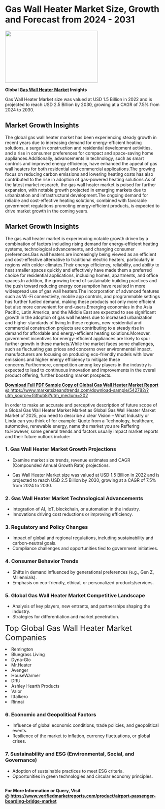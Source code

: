 <H1>Gas Wall Heater Market Size, Growth and Forecast from 2024 - 2031</H1><img class="aligncenter size-medium wp-image-584254" src="https://thirdeyenews.in/wp-content/uploads/2024/09/Global-Market-Research-300x168.jpeg" alt="" width="300" height="168" /><p><strong>Global&nbsp;<a href="https://www.marketsizeandtrends.com/download-sample/542782/?utm_source=Github8j?utm_medium=202">Gas Wall Heater Market</a> Insights</strong></p><p>Gas Wall Heater Market size was valued at USD 1.5 Billion in 2022 and is projected to reach USD 2.5 Billion by 2030, growing at a CAGR of 7.5% from 2024 to 2030.</p><p><h2>Market Growth Insights</h2> <p>The global gas wall heater market has been experiencing steady growth in recent years due to increasing demand for energy-efficient heating solutions, a surge in construction and residential development activities, and a rise in consumer preferences for compact and space-saving home appliances.Additionally, advancements in technology, such as smart controls and improved energy efficiency, have enhanced the appeal of gas wall heaters for both residential and commercial applications.The growing focus on reducing carbon emissions and lowering heating costs has also contributed to the rise in adoption of gas-powered heating solutions.As of the latest market research, the gas wall heater market is poised for further expansion, with notable growth projected in emerging markets due to urbanization and infrastructural development.The ongoing demand for reliable and cost-effective heating solutions, combined with favorable government regulations promoting energy-efficient products, is expected to drive market growth in the coming years.</p> <p><a href="#"></a></p> <h2>Market Growth Insights</h2> <p>The gas wall heater market is experiencing notable growth driven by a combination of factors including rising demand for energy-efficient heating systems, technological advancements, and changing consumer preferences.Gas wall heaters are increasingly being viewed as an efficient and cost-effective alternative to traditional electric heaters, particularly in regions with colder climates.Their energy efficiency, reliability, and ability to heat smaller spaces quickly and effectively have made them a preferred choice for residential applications, including homes, apartments, and office spaces.In addition, the growing trend of sustainable building practices and the push toward reducing energy consumption have resulted in more widespread use of gas wall heaters.The incorporation of advanced features such as Wi-Fi connectivity, mobile app controls, and programmable settings has further fueled demand, making these products not only more efficient but also more convenient for end-users.Emerging economies in the Asia Pacific, Latin America, and the Middle East are expected to see significant growth in the adoption of gas wall heaters due to increased urbanization and higher standards of living.In these regions, new residential and commercial construction projects are contributing to a steady rise in demand for affordable and energy-efficient heating solutions.Moreover, government incentives for energy-efficient appliances are likely to spur further growth in these markets.While the market faces some challenges, such as fluctuating gas prices and concerns over environmental impact, manufacturers are focusing on producing eco-friendly models with lower emissions and higher energy efficiency to mitigate these concerns.Furthermore, competition among key players in the industry is expected to lead to continuous innovation and improvements in the overall product offering, further boosting market prospects.</p> <p><a href="#"></p><p><span class=""><strong>Download Full PDF Sample Copy of Global Gas Wall Heater Market Report</strong> @ <a href="https://www.marketsizeandtrends.com/download-sample/542782/?utm_source=Github8j?utm_medium=202" target="_blank">https://www.marketsizeandtrends.com/download-sample/542782/?utm_source=Github8j?utm_medium=202</a></span></p><p>In order to make an accurate and perceptive description of future scope of a Global&nbsp;Gas Wall Heater Market Market as Global&nbsp;Gas Wall Heater Market Market of 2025, you need to describe a clear Vision &ndash; What Industry or Linda can you think of for example: Quote from a Technology, healthcare, automotive, renewable energy, name the market you are Reffering to.However, some general trends and factors usually impact market reports and their future outlook include:</p><h3>1.&nbsp;<strong>Gas Wall Heater Market Growth Projections</strong></h3><ul><li>Examine market size trends, revenue estimates and CAGR (Compounded Annual Growth Rate) projections.</li><li><p>Gas Wall Heater Market size was valued at USD 1.5 Billion in 2022 and is projected to reach USD 2.5 Billion by 2030, growing at a CAGR of 7.5% from 2024 to 2030.</p></li></ul><h3>2.&nbsp;<strong>Gas Wall Heater Market Technological Advancements</strong></h3><ul><li>Integration of AI, IoT, blockchain, or automation in the industry.</li><li>Innovations driving cost reductions or improving efficiency.</li></ul><h3>3.&nbsp;<strong>Regulatory and Policy Changes</strong></h3><ul><li>Impact of global and regional regulations, including sustainability and carbon-neutral goals.</li><li>Compliance challenges and opportunities tied to government initiatives.</li></ul><h3>4.&nbsp;<strong>Consumer Behavior Trends</strong></h3><ul><li>Shifts in demand influenced by generational preferences (e.g., Gen Z, Millennials).</li><li>Emphasis on eco-friendly, ethical, or personalized products/services.</li></ul><h3>5.&nbsp;<strong>Global Gas Wall Heater Market Competitive Landscape</strong></h3><ul><li>Analysis of key players, new entrants, and partnerships shaping the industry.</li><li>Strategies for differentiation and market penetration.</li></ul><p data-pm-slice="1 1 []"><span style="color: inherit; font-family: inherit; font-size: 25px;">Top Global Gas Wall Heater Market Companies</span></p><div class="" data-test-id=""><p><li>Remington</li><li> Bluegrass Living</li><li> Dyna-Glo</li><li> Mr.Heater</li><li> Avenger</li><li> HouseWarmer</li><li> DRU</li><li> Ashley Hearth Products</li><li> Valor</li><li> Ittalkero</li><li> Rinnai</li></p></div><h3>6.&nbsp;<strong>Economic and Geopolitical Factors</strong></h3><ul><li>Influence of global economic conditions, trade policies, and geopolitical events.</li><li>Resilience of the market to inflation, currency fluctuations, or global crises.</li></ul><h3>7.&nbsp;<strong>Sustainability and ESG (Environmental, Social, and Governance)</strong></h3><ul><li>Adoption of sustainable practices to meet ESG criteria.</li><li>Opportunities in green technologies and circular economy principles.</li></ul><h2><strong style="font-size: 14px;">For More Information or Query, Visit @&nbsp;</strong><a style="background-color: #ffffff; font-size: 14px;" href="https://www.marketsizeandtrends.com/report/gas-wall-heater-market/" target="_blank">https://www.verifiedmarketreports.com/product/airport-passenger-boarding-bridge-market</a></h2>